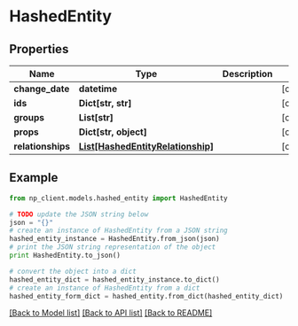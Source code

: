 # HashedEntity


## Properties
Name | Type | Description | Notes
------------ | ------------- | ------------- | -------------
**change_date** | **datetime** |  | [optional] 
**ids** | **Dict[str, str]** |  | [optional] 
**groups** | **List[str]** |  | [optional] 
**props** | **Dict[str, object]** |  | [optional] 
**relationships** | [**List[HashedEntityRelationship]**](HashedEntityRelationship.md) |  | [optional] 

## Example

```python
from np_client.models.hashed_entity import HashedEntity

# TODO update the JSON string below
json = "{}"
# create an instance of HashedEntity from a JSON string
hashed_entity_instance = HashedEntity.from_json(json)
# print the JSON string representation of the object
print HashedEntity.to_json()

# convert the object into a dict
hashed_entity_dict = hashed_entity_instance.to_dict()
# create an instance of HashedEntity from a dict
hashed_entity_form_dict = hashed_entity.from_dict(hashed_entity_dict)
```
[[Back to Model list]](../README.md#documentation-for-models) [[Back to API list]](../README.md#documentation-for-api-endpoints) [[Back to README]](../README.md)



